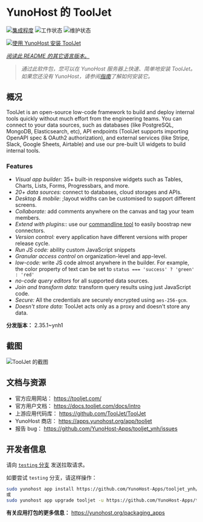 <!--
注意：此 README 由 <https://github.com/YunoHost/apps/tree/master/tools/readme_generator> 自动生成
请勿手动编辑。
-->

# YunoHost 的 ToolJet

[![集成程度](https://dash.yunohost.org/integration/tooljet.svg)](https://dash.yunohost.org/appci/app/tooljet) ![工作状态](https://ci-apps.yunohost.org/ci/badges/tooljet.status.svg) ![维护状态](https://ci-apps.yunohost.org/ci/badges/tooljet.maintain.svg)

[![使用 YunoHost 安装 ToolJet](https://install-app.yunohost.org/install-with-yunohost.svg)](https://install-app.yunohost.org/?app=tooljet)

*[阅读此 README 的其它语言版本。](./ALL_README.md)*

> *通过此软件包，您可以在 YunoHost 服务器上快速、简单地安装 ToolJet。*  
> *如果您还没有 YunoHost，请参阅[指南](https://yunohost.org/install)了解如何安装它。*

## 概况

ToolJet is an open-source low-code framework to build and deploy internal tools quickly without much effort from the engineering teams. You can connect to your data sources, such as databases (like PostgreSQL, MongoDB, Elasticsearch, etc), API endpoints (ToolJet supports importing OpenAPI spec & OAuth2 authorization), and external services (like Stripe, Slack, Google Sheets, Airtable) and use our pre-built UI widgets to build internal tools.

### Features

- *Visual app builder:* 35+ built-in responsive widgets such as Tables, Charts, Lists, Forms, Progressbars, and more.
- *20+ data sources:* connect to databases, cloud storages and APIs.
- *Desktop & mobile*: ;layout widths can be customised to support different screens. 
- *Collaborate:* add comments anywhere on the canvas and tag your team members.
- *Extend with plugins:*: use our [commandline tool](https://www.npmjs.com/package/tooljet) to easily boostrap new connectors.
- *Version control:* every application have different versions with proper release cycle.
- *Run JS code:* ability custom JavaScript snippets
- *Granular access control* on organization-level and app-level.
- *low-code:* write JS code almost anywhere in the builder. For example, the color property of text can be set to `status === 'success' ? 'green' : 'red'`
- *no-code query editors* for all supported data sources.
- *Join and transform data:* transform query results using just JavaScript code. 
- *Secure:* All the credentials are securely encrypted using `aes-256-gcm`.
- *Doesn't store data:* ToolJet acts only as a proxy and doesn't store any data.


**分发版本：** 2.35.1~ynh1

## 截图

![ToolJet 的截图](./doc/screenshots/example.png)

## 文档与资源

- 官方应用网站： <https://tooljet.com/>
- 官方用户文档： <https://docs.tooljet.com/docs/intro>
- 上游应用代码库： <https://github.com/ToolJet/ToolJet>
- YunoHost 商店： <https://apps.yunohost.org/app/tooljet>
- 报告 bug： <https://github.com/YunoHost-Apps/tooljet_ynh/issues>

## 开发者信息

请向 [`testing` 分支](https://github.com/YunoHost-Apps/tooljet_ynh/tree/testing) 发送拉取请求。

如要尝试 `testing` 分支，请这样操作：

```bash
sudo yunohost app install https://github.com/YunoHost-Apps/tooljet_ynh/tree/testing --debug
或
sudo yunohost app upgrade tooljet -u https://github.com/YunoHost-Apps/tooljet_ynh/tree/testing --debug
```

**有关应用打包的更多信息：** <https://yunohost.org/packaging_apps>
